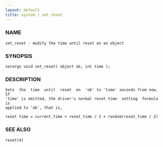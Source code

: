 ```yaml
---
layout: default
title: system / set_reset
---
```


### NAME

    set_reset - modify the time until reset on an object

### SYNOPSIS

    varargs void set_reset( object ob, int time );

### DESCRIPTION

    Sets  the  time  until  reset  on  'ob' to 'time' seconds from now.  If
    'time' is omitted, the driver's normal reset time  setting  formula  is
    applied to 'ob', that is,

    reset time = current_time + reset_time / 2 + random(reset_time / 2)

### SEE ALSO

    reset(4)

